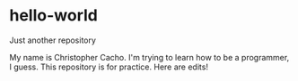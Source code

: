 # hello-world
Just another repository

My name is Christopher Cacho. I'm trying to learn how to be a programmer, I guess.
This repository is for practice.
Here are edits!
